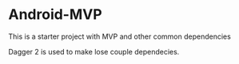 # Android-MVP
This is a starter project with MVP and other common dependencies

Dagger 2 is used to make lose couple dependecies.
